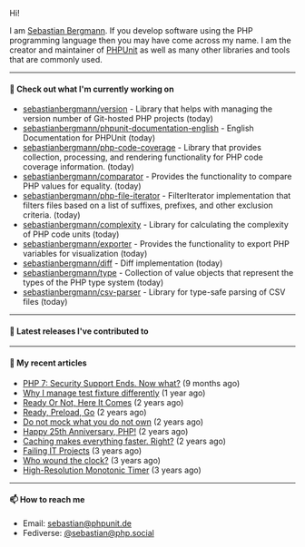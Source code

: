 Hi!

I am [Sebastian Bergmann](https://sebastian-bergmann.de/). If you develop software using the PHP programming language then you may have come across my name. I am the creator and maintainer of [PHPUnit](https://phpunit.de/) as well as many other libraries and tools that are commonly used.

---

#### 👷 Check out what I'm currently working on

- [sebastianbergmann/version](https://github.com/sebastianbergmann/version) - Library that helps with managing the version number of Git-hosted PHP projects (today)
- [sebastianbergmann/phpunit-documentation-english](https://github.com/sebastianbergmann/phpunit-documentation-english) - English Documentation for PHPUnit (today)
- [sebastianbergmann/php-code-coverage](https://github.com/sebastianbergmann/php-code-coverage) - Library that provides collection, processing, and rendering functionality for PHP code coverage information. (today)
- [sebastianbergmann/comparator](https://github.com/sebastianbergmann/comparator) - Provides the functionality to compare PHP values for equality. (today)
- [sebastianbergmann/php-file-iterator](https://github.com/sebastianbergmann/php-file-iterator) - FilterIterator implementation that filters files based on a list of suffixes, prefixes, and other exclusion criteria. (today)
- [sebastianbergmann/complexity](https://github.com/sebastianbergmann/complexity) - Library for calculating the complexity of PHP code units (today)
- [sebastianbergmann/exporter](https://github.com/sebastianbergmann/exporter) - Provides the functionality to export PHP variables for visualization (today)
- [sebastianbergmann/diff](https://github.com/sebastianbergmann/diff) - Diff implementation (today)
- [sebastianbergmann/type](https://github.com/sebastianbergmann/type) - Collection of value objects that represent the types of the PHP type system (today)
- [sebastianbergmann/csv-parser](https://github.com/sebastianbergmann/csv-parser) - Library for type-safe parsing of CSV files (today)

---

#### 🔭 Latest releases I've contributed to


---

#### 📜 My recent articles

- [PHP 7: Security Support Ends. Now what?](https://thephp.cc/articles/php-7-security-support-ends-now-what?ref=rss) (9 months ago)
- [Why I manage test fixture differently](https://thephp.cc/articles/why-i-manage-test-fixture-differently?ref=rss) (1 year ago)
- [Ready Or Not, Here It Comes](https://thephp.cc/articles/ready-or-not-here-it-comes?ref=rss) (2 years ago)
- [Ready, Preload, Go](https://thephp.cc/articles/ready-preload-go?ref=rss) (2 years ago)
- [Do not mock what you do not own](https://thephp.cc/articles/do-not-mock-what-you-do-not-own?ref=rss) (2 years ago)
- [Happy 25th Anniversary, PHP!](https://thephp.cc/articles/happy-25th-anniversary-php?ref=rss) (2 years ago)
- [Caching makes everything faster. Right?](https://thephp.cc/articles/caching-makes-everything-faster-right?ref=rss) (2 years ago)
- [Failing IT Projects](https://thephp.cc/articles/failing-it-projects?ref=rss) (3 years ago)
- [Who wound the clock?](https://thephp.cc/articles/who-wound-the-clock?ref=rss) (3 years ago)
- [High-Resolution Monotonic Timer](https://thephp.cc/articles/high-resolution-monotonic-timer?ref=rss) (3 years ago)

---

#### 📫 How to reach me

- Email: [sebastian@phpunit.de](mailto://sebastian@phpunit.de)
- Fediverse: [@sebastian@php.social](https://phpc.social/@sebastian)

